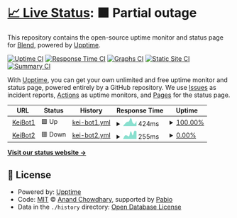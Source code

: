 # [📈 Live Status](https://demo.upptime.js.org): <!--live status--> **🟧 Partial outage**

This repository contains the open-source uptime monitor and status page for [Blend](https://demo.upptime.js.org), powered by [Upptime](https://github.com/upptime/upptime).

[![Uptime CI](https://github.com/Blendzx/discord/workflows/Uptime%20CI/badge.svg)](https://github.com/Blendzx/discord/actions?query=workflow%3A%22Uptime+CI%22)
[![Response Time CI](https://github.com/Blendzx/discord/workflows/Response%20Time%20CI/badge.svg)](https://github.com/Blendzx/discord/actions?query=workflow%3A%22Response+Time+CI%22)
[![Graphs CI](https://github.com/Blendzx/discord/workflows/Graphs%20CI/badge.svg)](https://github.com/Blendzx/discord/actions?query=workflow%3A%22Graphs+CI%22)
[![Static Site CI](https://github.com/Blendzx/discord/workflows/Static%20Site%20CI/badge.svg)](https://github.com/Blendzx/discord/actions?query=workflow%3A%22Static+Site+CI%22)
[![Summary CI](https://github.com/Blendzx/discord/workflows/Summary%20CI/badge.svg)](https://github.com/Blendzx/discord/actions?query=workflow%3A%22Summary+CI%22)

With [Upptime](https://upptime.js.org), you can get your own unlimited and free uptime monitor and status page, powered entirely by a GitHub repository. We use [Issues](https://github.com/Blendzx/discord/issues) as incident reports, [Actions](https://github.com/Blendzx/discord/actions) as uptime monitors, and [Pages](https://demo.upptime.js.org) for the status page.

<!--start: status pages-->
<!-- This summary is generated by Upptime (https://github.com/upptime/upptime) -->
<!-- Do not edit this manually, your changes will be overwritten -->
<!-- prettier-ignore -->
| URL | Status | History | Response Time | Uptime |
| --- | ------ | ------- | ------------- | ------ |
| <img alt="" src="https://icons.duckduckgo.com/ip3/replit.com.ico" height="13"> [KeiBot1](https://replit.com/@blendyz122/Discord-Online-Forever) | 🟩 Up | [kei-bot1.yml](https://github.com/Blendzx/discord/commits/HEAD/history/kei-bot1.yml) | <details><summary><img alt="Response time graph" src="./graphs/kei-bot1/response-time-week.png" height="20"> 424ms</summary><br><a href="https://demo.upptime.js.org/history/kei-bot1"><img alt="Response time 373" src="https://img.shields.io/endpoint?url=https%3A%2F%2Fraw.githubusercontent.com%2FBlendzx%2Fdiscord%2FHEAD%2Fapi%2Fkei-bot1%2Fresponse-time.json"></a><br><a href="https://demo.upptime.js.org/history/kei-bot1"><img alt="24-hour response time 502" src="https://img.shields.io/endpoint?url=https%3A%2F%2Fraw.githubusercontent.com%2FBlendzx%2Fdiscord%2FHEAD%2Fapi%2Fkei-bot1%2Fresponse-time-day.json"></a><br><a href="https://demo.upptime.js.org/history/kei-bot1"><img alt="7-day response time 424" src="https://img.shields.io/endpoint?url=https%3A%2F%2Fraw.githubusercontent.com%2FBlendzx%2Fdiscord%2FHEAD%2Fapi%2Fkei-bot1%2Fresponse-time-week.json"></a><br><a href="https://demo.upptime.js.org/history/kei-bot1"><img alt="30-day response time 357" src="https://img.shields.io/endpoint?url=https%3A%2F%2Fraw.githubusercontent.com%2FBlendzx%2Fdiscord%2FHEAD%2Fapi%2Fkei-bot1%2Fresponse-time-month.json"></a><br><a href="https://demo.upptime.js.org/history/kei-bot1"><img alt="1-year response time 373" src="https://img.shields.io/endpoint?url=https%3A%2F%2Fraw.githubusercontent.com%2FBlendzx%2Fdiscord%2FHEAD%2Fapi%2Fkei-bot1%2Fresponse-time-year.json"></a></details> | <details><summary><a href="https://demo.upptime.js.org/history/kei-bot1">100.00%</a></summary><a href="https://demo.upptime.js.org/history/kei-bot1"><img alt="All-time uptime 100.00%" src="https://img.shields.io/endpoint?url=https%3A%2F%2Fraw.githubusercontent.com%2FBlendzx%2Fdiscord%2FHEAD%2Fapi%2Fkei-bot1%2Fuptime.json"></a><br><a href="https://demo.upptime.js.org/history/kei-bot1"><img alt="24-hour uptime 100.00%" src="https://img.shields.io/endpoint?url=https%3A%2F%2Fraw.githubusercontent.com%2FBlendzx%2Fdiscord%2FHEAD%2Fapi%2Fkei-bot1%2Fuptime-day.json"></a><br><a href="https://demo.upptime.js.org/history/kei-bot1"><img alt="7-day uptime 100.00%" src="https://img.shields.io/endpoint?url=https%3A%2F%2Fraw.githubusercontent.com%2FBlendzx%2Fdiscord%2FHEAD%2Fapi%2Fkei-bot1%2Fuptime-week.json"></a><br><a href="https://demo.upptime.js.org/history/kei-bot1"><img alt="30-day uptime 100.00%" src="https://img.shields.io/endpoint?url=https%3A%2F%2Fraw.githubusercontent.com%2FBlendzx%2Fdiscord%2FHEAD%2Fapi%2Fkei-bot1%2Fuptime-month.json"></a><br><a href="https://demo.upptime.js.org/history/kei-bot1"><img alt="1-year uptime 100.00%" src="https://img.shields.io/endpoint?url=https%3A%2F%2Fraw.githubusercontent.com%2FBlendzx%2Fdiscord%2FHEAD%2Fapi%2Fkei-bot1%2Fuptime-year.json"></a></details>
| <img alt="" src="https://icons.duckduckgo.com/ip3/a9f3c40f-8395-431d-857b-a84a7b024922-00-5ng2nz4h91kl.worf.replit.dev.ico" height="13"> [KeiBot2](https://a9f3c40f-8395-431d-857b-a84a7b024922-00-5ng2nz4h91kl.worf.replit.dev/) | 🟥 Down | [kei-bot2.yml](https://github.com/Blendzx/discord/commits/HEAD/history/kei-bot2.yml) | <details><summary><img alt="Response time graph" src="./graphs/kei-bot2/response-time-week.png" height="20"> 255ms</summary><br><a href="https://demo.upptime.js.org/history/kei-bot2"><img alt="Response time 210" src="https://img.shields.io/endpoint?url=https%3A%2F%2Fraw.githubusercontent.com%2FBlendzx%2Fdiscord%2FHEAD%2Fapi%2Fkei-bot2%2Fresponse-time.json"></a><br><a href="https://demo.upptime.js.org/history/kei-bot2"><img alt="24-hour response time 376" src="https://img.shields.io/endpoint?url=https%3A%2F%2Fraw.githubusercontent.com%2FBlendzx%2Fdiscord%2FHEAD%2Fapi%2Fkei-bot2%2Fresponse-time-day.json"></a><br><a href="https://demo.upptime.js.org/history/kei-bot2"><img alt="7-day response time 255" src="https://img.shields.io/endpoint?url=https%3A%2F%2Fraw.githubusercontent.com%2FBlendzx%2Fdiscord%2FHEAD%2Fapi%2Fkei-bot2%2Fresponse-time-week.json"></a><br><a href="https://demo.upptime.js.org/history/kei-bot2"><img alt="30-day response time 193" src="https://img.shields.io/endpoint?url=https%3A%2F%2Fraw.githubusercontent.com%2FBlendzx%2Fdiscord%2FHEAD%2Fapi%2Fkei-bot2%2Fresponse-time-month.json"></a><br><a href="https://demo.upptime.js.org/history/kei-bot2"><img alt="1-year response time 210" src="https://img.shields.io/endpoint?url=https%3A%2F%2Fraw.githubusercontent.com%2FBlendzx%2Fdiscord%2FHEAD%2Fapi%2Fkei-bot2%2Fresponse-time-year.json"></a></details> | <details><summary><a href="https://demo.upptime.js.org/history/kei-bot2">0.00%</a></summary><a href="https://demo.upptime.js.org/history/kei-bot2"><img alt="All-time uptime 0.01%" src="https://img.shields.io/endpoint?url=https%3A%2F%2Fraw.githubusercontent.com%2FBlendzx%2Fdiscord%2FHEAD%2Fapi%2Fkei-bot2%2Fuptime.json"></a><br><a href="https://demo.upptime.js.org/history/kei-bot2"><img alt="24-hour uptime 0.00%" src="https://img.shields.io/endpoint?url=https%3A%2F%2Fraw.githubusercontent.com%2FBlendzx%2Fdiscord%2FHEAD%2Fapi%2Fkei-bot2%2Fuptime-day.json"></a><br><a href="https://demo.upptime.js.org/history/kei-bot2"><img alt="7-day uptime 0.00%" src="https://img.shields.io/endpoint?url=https%3A%2F%2Fraw.githubusercontent.com%2FBlendzx%2Fdiscord%2FHEAD%2Fapi%2Fkei-bot2%2Fuptime-week.json"></a><br><a href="https://demo.upptime.js.org/history/kei-bot2"><img alt="30-day uptime 1.38%" src="https://img.shields.io/endpoint?url=https%3A%2F%2Fraw.githubusercontent.com%2FBlendzx%2Fdiscord%2FHEAD%2Fapi%2Fkei-bot2%2Fuptime-month.json"></a><br><a href="https://demo.upptime.js.org/history/kei-bot2"><img alt="1-year uptime 0.01%" src="https://img.shields.io/endpoint?url=https%3A%2F%2Fraw.githubusercontent.com%2FBlendzx%2Fdiscord%2FHEAD%2Fapi%2Fkei-bot2%2Fuptime-year.json"></a></details>

<!--end: status pages-->

[**Visit our status website →**](https://demo.upptime.js.org)

## 📄 License

- Powered by: [Upptime](https://github.com/upptime/upptime)
- Code: [MIT](./LICENSE) © [Anand Chowdhary](https://anandchowdhary.com), supported by [Pabio](https://pabio.com)
- Data in the `./history` directory: [Open Database License](https://opendatacommons.org/licenses/odbl/1-0/)

